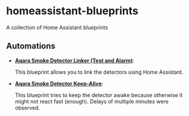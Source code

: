 # homeassistant-blueprints

A collection of Home Assistant blueprints

## Automations

- **[Aqara Smoke Detector Linker (Test and Alarm)](https://github.com/dagobert/homeassistant-blueprints/tree/master/automations/aqara-smoke-detector-linker)**:

  This blueprint allows you to link the detectors using Home Assistant.

- **[Aqara Smoke Detector Keep-Alive](https://github.com/dagobert/homeassistant-blueprints/tree/master/automations/aqara-smoke-detector-keepalive)**:

  This blueprint tries to keep the detector awake because otherwise it might not react fast (enough). Delays of multiple minutes were observed.


